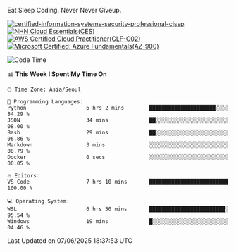 Eat Sleep Coding.
Never Never Giveup.

[![certified-information-systems-security-professional-cissp](https://github.com/user-attachments/assets/d259884f-7f9a-4d80-a663-6968ead7464a)](https://www.credly.com/badges/f394a010-85a0-450b-9136-8043af01d71c/public_url)
[![NHN Cloud Essentials(CES)](https://github.com/user-attachments/assets/f405dcae-c923-424d-927f-e993bac10fa9)](https://www.nhncloud.com/kr/edu/certification/search)
[![AWS Certified Cloud Practitioner(CLF-C02)](https://github.com/user-attachments/assets/5199a6f5-42d5-4e70-b493-16c3fd42e691)](https://www.credly.com/badges/235e2b66-a782-4a21-ac77-ac4e42037113)
[![Microsoft Certified: Azure Fundamentals(AZ-900)](https://github.com/user-attachments/assets/7eb23f86-6311-42f9-83ab-166a25656710)](https://learn.microsoft.com/en-us/users/tiaz0128/credentials/ca6706271c8233ef)

<!--START_SECTION:waka-->
![Code Time](http://img.shields.io/badge/Code%20Time-4%2C196%20hrs%208%20mins-blue)

📊 **This Week I Spent My Time On** 

```text
🕑︎ Time Zone: Asia/Seoul

💬 Programming Languages: 
Python                   6 hrs 2 mins        █████████████████████░░░░   84.29 % 
JSON                     34 mins             ██░░░░░░░░░░░░░░░░░░░░░░░   08.00 % 
Bash                     29 mins             ██░░░░░░░░░░░░░░░░░░░░░░░   06.86 % 
Markdown                 3 mins              ░░░░░░░░░░░░░░░░░░░░░░░░░   00.79 % 
Docker                   0 secs              ░░░░░░░░░░░░░░░░░░░░░░░░░   00.05 % 

🔥 Editors: 
VS Code                  7 hrs 10 mins       █████████████████████████   100.00 % 

💻 Operating System: 
WSL                      6 hrs 50 mins       ████████████████████████░   95.54 % 
Windows                  19 mins             █░░░░░░░░░░░░░░░░░░░░░░░░   04.46 % 
```


 Last Updated on 07/06/2025 18:37:53 UTC
<!--END_SECTION:waka-->
